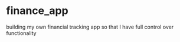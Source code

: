 # finance_app
building my own financial tracking app so that I have full control over functionality
